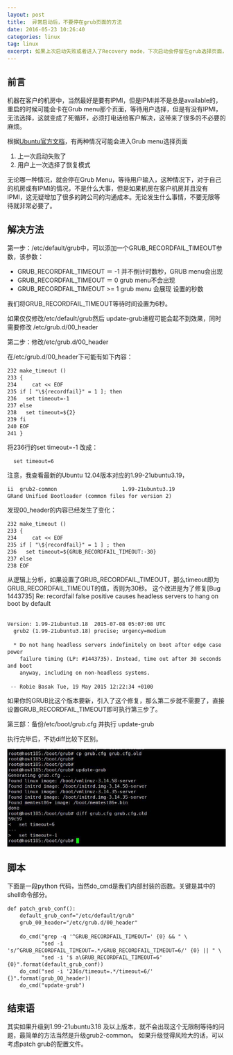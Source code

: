 ```yaml
---
layout: post
title:  异常启动后，不要停在grub页面的方法
date: 2016-05-23 10:26:40
categories: linux
tag: linux
excerpt: 如果上次启动失败或者进入了Recovery mode，下次启动会停留在grub选择页面，等待用户选择。
---
```


## 前言
机器在客户的机房中，当然最好是要有IPMI，但是IPMI并不是总是available的，重启的时候可能会卡在Grub menu那个页面，等待用户选择，但是有没有IPMI，无法选择，这就变成了死循环，必须打电话给客户解决，这带来了很多的不必要的麻烦。

根据[Ubuntu官方文档](https://help.ubuntu.com/community/Grub2)，有两种情况可能会进入Grub menu选择页面

1. 上一次启动失败了
2. 用户上一次选择了恢复模式

无论哪一种情况，就会停在Grub Menu，等待用户输入，这种情况下，对于自己的机房或有IPMI的情况，不是什么大事，但是如果机房在客户机房并且没有IPMI，这无疑增加了很多的跨公司的沟通成本。无论发生什么事情，不要无限等待就非常必要了。


## 解决方法



第一步：/etc/default/grub中，可以添加一个GRUB\_RECORDFAIL_TIMEOUT参数，该参数：

* GRUB\_RECORDFAIL_TIMEOUT ＝ -1 并不倒计时数秒，GRUB menu会出现
* GRUB\_RECORDFAIL_TIMEOUT ＝ 0  grub menu不会出现
* GRUB\_RECORDFAIL_TIMEOUT >= 1  grub menu 会展现 设置的秒数

我们将GRUB_RECORDFAIL_TIMEOUT等待时间设置为6秒。

如果仅仅修改/etc/default/grub然后 update-grub进程可能会起不到效果，同时需要修改 /etc/grub.d/00_header

第二步：修改/etc/grub.d/00_header

在/etc/grub.d/00_header下可能有如下内容：

```
232 make_timeout ()
233 {
234     cat << EOF
235 if [ "\${recordfail}" = 1 ]; then
236   set timeout=-1
237 else
238   set timeout=${2}
239 fi
240 EOF
241 }
```
将236行的set timeout=-1 改成：

```
  set timeout=6
```

注意，我查看最新的Ubuntu 12.04版本对应的1.99-21ubuntu3.19，

```
ii  grub2-common                     1.99-21ubuntu3.19                   GRand Unified Bootloader (common files for version 2)
```
发现00_header的内容已经发生了变化：

```
232 make_timeout ()
233 {
234     cat << EOF
235 if [ "\${recordfail}" = 1 ] ; then
236   set timeout=${GRUB_RECORDFAIL_TIMEOUT:-30}
237 else
238 EOF
```

从逻辑上分析，如果设置了GRUB\_RECORDFAIL\_TIMEOUT，那么timeout即为GRUB\_RECORDFAIL_TIMEOUT的值，否则为30秒。
这个改进是为了修复[Bug 1443735] Re: recordfail false positive causes
headless servers to hang on boot by default

```

Version: 1.99-21ubuntu3.18	2015-07-08 05:07:08 UTC
  grub2 (1.99-21ubuntu3.18) precise; urgency=medium

  * Do not hang headless servers indefinitely on boot after edge case power 
    failure timing (LP: #1443735). Instead, time out after 30 seconds and boot 
    anyway, including on non-headless systems.

 -- Robie Basak Tue, 19 May 2015 12:22:34 +0100
```

如果你的GRUB比这个版本要新，引入了这个修复，那么第二步就不需要了，直接设置GRUB\_RECORDFAIL_TIMEOUT即可执行第三步了。

第三部：备份/etc/boot/grub.cfg 并执行 update-grub

执行完毕后，不妨diff比较下区别。

![](/assets/LINUX/diff_grub_cfg.jpg)


## 脚本

下面是一段python 代码，当然do_cmd是我们内部封装的函数。关键是其中的shell命令部分。

```
def patch_grub_conf():
    default_grub_conf="/etc/default/grub"
    grub_00_header="/etc/grub.d/00_header"

    do_cmd("grep -q '^GRUB_RECORDFAIL_TIMEOUT=' {0} && " \
           "sed -i 's/^GRUB_RECORDFAIL_TIMEOUT=.*/GRUB_RECORDFAIL_TIMEOUT=6/' {0} || " \
           "sed -i '$ a\GRUB_RECORDFAIL_TIMEOUT=6' {0}".format(default_grub_conf))
    do_cmd("sed -i '236s/timeout=.*/timeout=6/' {}".format(grub_00_header))
    do_cmd("update-grub")
```


## 结束语
其实如果升级到1.99-21ubuntu3.18 及以上版本，就不会出现这个无限制等待的问题，最简单的方法当然是升级grub2-common。
如果升级觉得风险大的话，可以考虑patch grub的配置文件。



